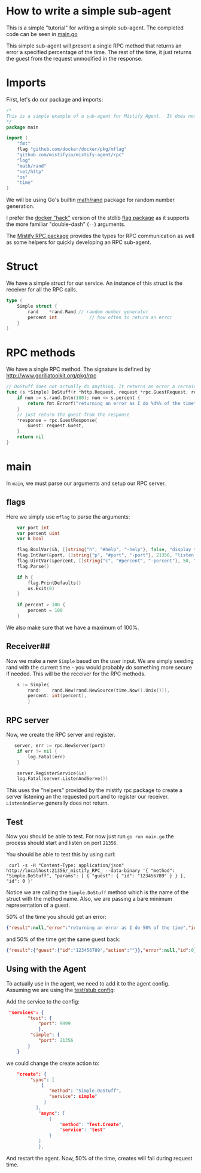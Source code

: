 How to write a simple sub-agent
===============================

This is a simple "tutorial" for writing a simple sub-agent.  The completed code can be seen in [main.go](./main.go)


This simple sub-agent will present a single RPC method that returns an error a specified percentage of the time.  The rest of the time, it just returns the guest from the request unmodified in the response.

# Imports #

First, let's do our package and  imports:

```go
/*
This is a simple example of a sub-agent for Mistify Agent.  It does not do anything useful, but shows the API.
*/
package main

import (
	"fmt"
	flag "github.com/docker/docker/pkg/mflag"
	"github.com/mistifyio/mistify-agent/rpc"
	"log"
	"math/rand"
	"net/http"
	"os"
	"time"
)
```

We will be using Go's builtin [math/rand](http://golang.org/pkg/math/rand) package for random number generation.

I prefer the [docker "hack"](http://godoc.org/github.com/docker/docker/pkg/mflag) version of the stdlib [flag package](http://golang.org/pkg/flag/) as it supports the more familiar "double-dash" (`--`) arguments.

The [Mistify RPC package](http://github.com/mistifyio/mistify-agent/rpc) provides the types for RPC communication as well as some helpers for quickly developing an RPC sub-agent.

# Struct #

We have a simple struct for our service.  An instance of this struct is the receiver for all the RPC calls.

```go
type (
	Simple struct {
		rand    *rand.Rand // random number generator
		percent int            // how often to return an error
	}
)
```

# RPC methods #

We have a single RPC method. The signature is defined by http://www.gorillatoolkit.org/pkg/rpc

```go
// DoStuff does not actually do anything. It returns an error a certain percentage of the time.
func (s *Simple) DoStuff(r *http.Request, request *rpc.GuestRequest, response *rpc.GuestResponse) error {
	if num := s.rand.Intn(100); num <= s.percent {
		return fmt.Errorf("returning an error as I do %d%% of the time", s.percent)
	}
	// just return the guest from the response
	*response = rpc.GuestResponse{
		Guest: request.Guest,
	}
	return nil
}

```

# main #

In `main`, we must parse our arguments and setup our RPC server.

## flags ##
Here we simply use `mflag` to parse the arguments:

```go
    var port int
	var percent uint
	var h bool

	flag.BoolVar(&h, []string{"h", "#help", "-help"}, false, "display the help")
	flag.IntVar(&port, []string{"p", "#port", "-port"}, 21356, "listen port")
	flag.UintVar(&percent, []string{"c", "#percent", "-percent"}, 50, "Percentage to return an error")
	flag.Parse()

	if h {
		flag.PrintDefaults()
		os.Exit(0)
	}

	if percent > 100 {
		percent = 100
	}
```

We also make sure that we have a maximum of 100%.

## Receiver##

Now we make a new `Simple` based on the user input.  We are simply seeding rand with the current time - you would probably do something more secure if needed. This will be the receiver for the RPC methods.

```go
	s := Simple{
		rand:    rand.New(rand.NewSource(time.Now().Unix())),
		percent: int(percent),
	    }
```

## RPC server ##

Now, we create the RPC server and register.


```go
   server, err := rpc.NewServer(port)
	if err != nil {
		log.Fatal(err)
	}

	server.RegisterService(&s)
	log.Fatal(server.ListenAndServe())
```

This uses the "helpers" provided by the mistify rpc package to create a server listening an the requested port and to register our receiver.  `ListenAndServe` generally does not return.

## Test ###

Now you should be able to test. For now just run `go run main.go` the process should start and listen on port `21356`.

You should be able to test this by using curl:

```
 curl -s -H "Content-Type: application/json" http://localhost:21356/_mistify_RPC_ --data-binary '{ "method": "Simple.DoStuff", "params": [ { "guest": { "id": "123456789" } } ], "id": 0 }'
 ```

Notice we are calling the `Simple.DoStuff` method which is the name of the struct with the method name.  Also, we are passing a bare minimum representation of a guest.

50% of the time you should get an error:

```json
{"result":null,"error":"returning an error as I do 50% of the time","id":0}
```

and 50% of the time get the same guest back:

```json
{"result":{"guest":{"id":"123456789","action":""}},"error":null,"id":0}
```

## Using with the Agent ##

To actually use in the agent, we need to add it to the agent config. Assuming we are using the [test/stub config](../test-rpc-service):

Add the service to the config:

```json
 "services": {
        "test": {
            "port": 9999
            },
         "simple": {
            "port": 21356
        }
    }
```
we could change the create action to:

```json
    "create": {
         "sync": [
             {
                "method": "Simple.DoStuff",
                "service": simple"
              }
           ],
            "async": [
                {
                    "method": "Test.Create",
                    "service": "test"
                }
            ]
            },
```

And restart the agent. Now, 50% of the time, creates will fail during request time.

